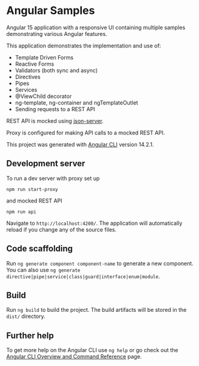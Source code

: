 # Angular Samples

Angular 15 application with a responsive UI containing multiple samples demonstrating various Angular features.

This application demonstrates the implementation and use of:
- Template Driven Forms
- Reactive Forms
- Validators (both sync and async)
- Directives
- Pipes
- Services
- @ViewChild decorator
- ng-template, ng-container and ngTemplateOutlet
- Sending requests to a REST API

REST API is mocked using [json-server](https://github.com/typicode/json-server).

Proxy is configured for making API calls to a mocked REST API.

This project was generated with [Angular CLI](https://github.com/angular/angular-cli) version 14.2.1.

## Development server

To run a dev server with proxy set up 
```
npm run start-proxy
```
and mocked REST API
```
npm run api
```
Navigate to `http://localhost:4200/`. The application will automatically reload if you change any of the source files.

## Code scaffolding

Run `ng generate component component-name` to generate a new component. You can also use `ng generate directive|pipe|service|class|guard|interface|enum|module`.

## Build

Run `ng build` to build the project. The build artifacts will be stored in the `dist/` directory.

## Further help

To get more help on the Angular CLI use `ng help` or go check out the [Angular CLI Overview and Command Reference](https://angular.io/cli) page.
